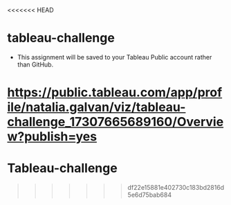 <<<<<<< HEAD
# tableau-challenge
 
* This assignment will be saved to your Tableau Public account rather than GitHub. 

https://public.tableau.com/app/profile/natalia.galvan/viz/tableau-challenge_17307665689160/Overview?publish=yes
=======
# Tableau-challenge
>>>>>>> df22e15881e402730c183bd2816d5e6d75bab684
